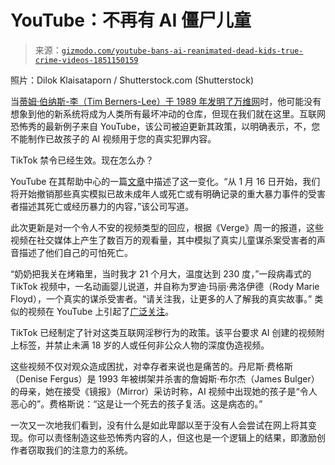 <!--yml

category: 未分类

日期：2024 年 5 月 27 日 14:37:34

-->

# YouTube：不再有 AI 僵尸儿童

> 来源：[`gizmodo.com/youtube-bans-ai-reanimated-dead-kids-true-crime-videos-1851150159`](https://gizmodo.com/youtube-bans-ai-reanimated-dead-kids-true-crime-videos-1851150159)

照片：Dilok Klaisataporn / Shutterstock.com (Shutterstock)

当[蒂姆·伯纳斯-李（Tim Berners-Lee）于 1989 年发明了万维网](https://gizmodo.com/travel-back-to-1990-with-the-original-world-wide-web-br-1832730788)时，他可能没有想象到他的新系统将成为人类所有最坏冲动的仓库，但现在我们就在这里。互联网恐怖秀的最新例子来自 YouTube，该公司被迫更新其政策，以明确表示，不，您不能制作已故孩子的 AI 视频用于您的真实犯罪内容。

TikTok 禁令已经生效。现在怎么办？

<track kind="captions" label="英文" src="https://kinja.com/api/videoupload/caption/22455.vtt" srclang="en">

YouTube 在其帮助中心的一篇[文章](https://support.google.com/youtube/answer/10008196)中描述了这一变化。“从 1 月 16 日开始，我们将开始撤销那些真实模拟已故未成年人或死亡或有明确记录的重大暴力事件的受害者描述其死亡或经历暴力的内容，”该公司写道。

此次更新是对一个令人不安的视频类型的回应，根据《Verge》周一的报道，这些视频在社交媒体上产生了数百万的观看量，其中模拟了真实儿童谋杀案受害者的声音描述了他们自己的可怕死亡。

“奶奶把我关在烤箱里，当时我才 21 个月大，温度达到 230 度，”一段病毒式的 TikTok 视频中，一名动画婴儿说道，并自称为罗迪·玛丽·弗洛伊德（Rody Marie Floyd），一个真实的谋杀受害者。“请关注我，让更多的人了解我的真实故事。” 类似的视频在 YouTube 上引起了[广泛关注](https://www.rollingstone.com/culture/culture-features/true-crime-tiktok-ai-deepfake-victims-children-1234743895/)。

TikTok 已经制定了针对这类互联网淫秽行为的政策。该平台要求 AI 创建的视频附上标签，并禁止未满 18 岁的人或任何非公众人物的深度伪造视频。

这些视频不仅对观众造成困扰，对幸存者来说也是痛苦的。丹尼斯·费格斯（Denise Fergus）是 1993 年被绑架并杀害的詹姆斯·布尔杰（James Bulger）的母亲，她在接受《镜报》（Mirror）采访时称，AI 视频中出现她的孩子是“令人恶心的”。费格斯说：“这是让一个死去的孩子复活。这是病态的。”

一次又一次地我们看到，没有什么是如此卑鄙以至于没有人会尝试在网上将其变现。你可以责怪制造这些恐怖秀内容的人，但这也是一个逻辑上的结果，即激励创作者窃取我们的注意力的系统。
